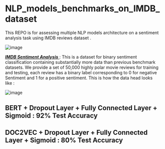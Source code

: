 # NLP_models_benchmarks_on_IMDB_dataset


This REPO is for assessing multiple NLP models architecture on a sentiment analysis task using IMDB reviews dataset .

![image](https://user-images.githubusercontent.com/85687148/128555608-c8143fbd-6e7a-4f48-b561-08138f9e2400.png)


<a href="https://ai.stanford.edu/~amaas/data/sentiment/"> ***IMDB Sentiment Analysis*** </a> : This is a dataset for binary sentiment classification containing substantially more data than previous benchmark datasets. We provide a set of 50,000 highly polar movie reviews for training and testing, each review has a binary label corresponding to 0 for negative Sentiment and 1 for a positive sentiment.
This is how the data head looks like :

<p align="center"> 
  
  ![image](https://user-images.githubusercontent.com/85687148/128259390-89679a0d-629a-49fe-a97d-bd988cf0a4f0.png)  
  
</p>


## BERT + Dropout Layer + Fully Connected Layer + Sigmoid : 92% Test Accuracy

## DOC2VEC + Dropout Layer + Fully Connected Layer + Sigmoid : 80% Test Accuracy


